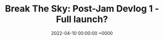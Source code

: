 ---
layout: post
title:  "Break The Sky: Post-Jam Devlog 1 - Full launch?"
date:   2022-04-10 00:00:00 +0000
categories: posts
image: "https://samuelbigos.github.io/assets/2021-05-03-terrain-and-lighting-in-todd-the-caver/collision-shapes.png"
created: "Created 10 April 2022"
tag: Development
link: https://sambigos.itch.io/break-the-sky/devlog/367928/post-jam-devlog-1-full-launch
---